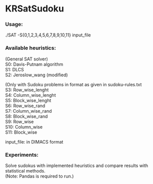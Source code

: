 # KRSatSudoku

### Usage:  
./SAT -S{0,1,2,3,4,5,6,7,8,9,10,11} input_file 
### Available heuristics:
(General SAT solver)  
S0: Davis-Putnam algorithm  
S1: DLCS  
S2: Jeroslow_wang (modified)  

(Only with Sudoku problems in format as given in sudoku-rules.txt  
S3: Row_wise_lenght  
S4: Column_wise_lenght  
S5: Block_wise_lenght  
S6: Row_wise_rand  
S7: Column_wise_rand  
S8: Block_wise_rand  
S9: Row_wise  
S10: Column_wise  
S11: Block_wise  

input_file: in DIMACS format

### Experiments:  
Solve sudokus with implemented heuristics and compare results with statistical methods.  
(Note: Pandas is required to run.)
